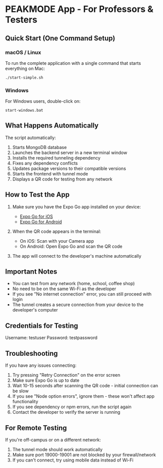 # PEAKMODE App - For Professors & Testers

## Quick Start (One Command Setup)

### macOS / Linux
To run the complete application with a single command that starts everything on Mac:

```bash
./start-simple.sh
```

### Windows
For Windows users, double-click on:
```
start-windows.bat
```

## What Happens Automatically

The script automatically:
1. Starts MongoDB database
2. Launches the backend server in a new terminal window
3. Installs the required tunneling dependency
4. Fixes any dependency conflicts
5. Updates package versions to their compatible versions
6. Starts the frontend with tunnel mode
7. Displays a QR code for testing from any network

## How to Test the App

1. Make sure you have the Expo Go app installed on your device:
   - [Expo Go for iOS](https://apps.apple.com/app/expo-go/id982107779)
   - [Expo Go for Android](https://play.google.com/store/apps/details?id=host.exp.exponent)

2. When the QR code appears in the terminal:
   - On iOS: Scan with your Camera app
   - On Android: Open Expo Go and scan the QR code

3. The app will connect to the developer's machine automatically

## Important Notes

- You can test from any network (home, school, coffee shop)
- No need to be on the same Wi-Fi as the developer
- If you see "No internet connection" error, you can still proceed with login
- The tunnel creates a secure connection from your device to the developer's computer

## Credentials for Testing

Username: testuser
Password: testpassword

## Troubleshooting

If you have any issues connecting:

1. Try pressing "Retry Connection" on the error screen
2. Make sure Expo Go is up to date
3. Wait 10-15 seconds after scanning the QR code - initial connection can be slow
4. If you see "Node option errors", ignore them - these won't affect app functionality
5. If you see dependency or npm errors, run the script again
6. Contact the developer to verify the server is running

## For Remote Testing

If you're off-campus or on a different network:
1. The tunnel mode should work automatically
2. Make sure port 19000-19001 are not blocked by your firewall/network
3. If you can't connect, try using mobile data instead of Wi-Fi 